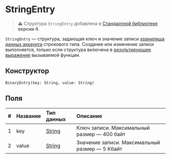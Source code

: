 # StringEntry

> :warning: Структура `StringEntry` добавлена в [Стандартной библиотеке](/ru/ride/script/standard-library) **версии 4**.

`StringEntry` — cтруктура, задающая ключ и значение записи [хранилища данных аккаунта](/ru/blockchain/account/account-data-storage) строкового типа. Cоздание или изменение записи выполняется, только если структура включена в [результирующее выражение](/ru/ride/v4/functions/callable-function#резуnьтат-выпоnнения-2) вызываемой функции.

## Конструктор

```ride
BinaryEntry(key: String, value: String)
```

## Поля

|   #   | Название | Тип данных | Описание |
| :--- | :--- | :--- | :--- |
| 1 | key | [String](/ru/ride/v4/data-types/string) | Ключ записи.  Максимальный размер — 400 байт |
| 2 | value| [String](/ru/ride/v4/data-types/byte-vector) | Значение записи. Максимальный размер — 5 Кбайт |
